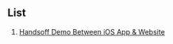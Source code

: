 List
------

1. [Handsoff Demo Between iOS App & Website](https://github.com/iandai/iOSDemo/tree/master/HandsOffDemo)

